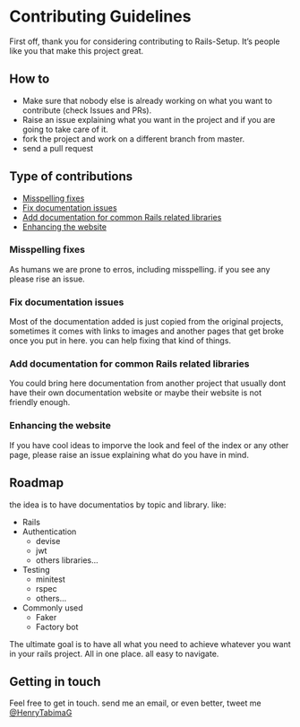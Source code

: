 # Contributing Guidelines

First off, thank you for considering contributing to Rails-Setup. It’s people like you that make this project great.

## How to

* Make sure that nobody else is already working on what you want to contribute (check Issues and PRs).
* Raise an issue explaining what you want in the project and if you are going to take care of it.
* fork the project and work on a different branch from master.
* send a pull request

## Type of contributions

* [Misspelling fixes](#misspelling-fixes)
* [Fix documentation issues](#fix-documentation-issues)
* [Add documentation for common Rails related libraries](#add-documentation-for-common-rails-related-libraries)
* [Enhancing the website](#enhancing-the-website)

### Misspelling fixes

As humans we are prone to erros, including misspelling. if you see any please rise an issue.

### Fix documentation issues

Most of the documentation added is just copied from the original projects, sometimes it comes with links to images and another pages that get broke once you put in here. you can help fixing that kind of things.

### Add documentation for common Rails related libraries

You could bring here documentation from another project that usually dont have their own documentation website or maybe their website is not friendly enough.

### Enhancing the website

If you have cool ideas to imporve the look and feel of the index or any other page, please raise an issue explaining what do you have in mind.

## Roadmap

the idea is to have documentatios by topic and library. like:

* Rails
* Authentication
  * devise
  * jwt
  * others libraries...
* Testing
  * minitest
  * rspec
  * others...
* Commonly used
  * Faker
  * Factory bot

The ultimate goal is to have all what you need to achieve whatever you want in your rails project. All in one place. all easy to navigate.

## Getting in touch

Feel free to get in touch. send me an email, or even better, tweet me [@HenryTabimaG](https://twitter.com/HenryTabimaG)